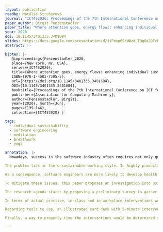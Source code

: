 ```yaml
---
layout: publication
readby: Natália Struharová
journal: "ICT4S2020: Proceedings of the 7th International Conference on ICT for Sustainability"
paper_author: Birgit Penzenstadler
paper_title: "Where attention goes, energy flows: enhancing individual sustainability in software engineering"
year: 2020
doi: 10.1145/3401335.3401684
slides: https://docs.google.com/presentation/d/11Poop09cUWzd_T8g8e2QTrB_sY8x47r5nbdSJ-2tbP0/edit?usp=sharing
abstract: |-

bibtex: |-
   @inproceedings{Penzenstadler_2020, 
   place={New York, NY, USA}, 
   series={ICT4S2020}, 
   title={Where attention goes, energy flows: enhancing individual sustainability in software engineering}, 
   ISBN={978-1-4503-7595-5}, 
   url={https://doi.org/10.1145/3401335.3401684}, 
   DOI={10.1145/3401335.3401684},
   booktitle={Proceedings of the 7th International Conference on ICT for Sustainability}, 
   publisher={Association for Computing Machinery}, 
   author={Penzenstadler, Birgit}, 
   year={2020}, month={Jun}, 
   pages={139–146}, 
   collection={ICT4S2020} }

tags:
  - individual sustainability
  - software engineering
  - meditation
  - breathwork
  - yoga

annotation: |-
  Nowadays, success in the software industry often requires not only quality but also high speed of software delivery. These demands translate into the work of software engineers in form of hard deadlines, pressure to deliver to market on time and the ever-increasing pace of development. The associated pressure negatively impacts both the engineer’s productivity and their healthy distribution of energy and time among different areas of life.

The problem lies in the unsustainable working style. In highly productive economies, double-booking and over-scheduling have become typical practices in many fields. This includes the software industry, where “fast” is synonymous with “successful”. Consequentially, an unhealthy social norm has developed in programming communities where engineers consider it “a badge of honour” to trade their night sleep for more work and thus deliver faster.

As a consequence, software engineers are more likely to develop health problems such as cancer in the long run. This also indirectly causes economic losses estimated between $280 and $411 billion for the US in 2020 alone. The work-related stress also puts them at risk of experiencing burn-outs and decreased creativity. An associated social risk is the propagation of institutional structure into an organisation’s products - in this case, the software. Consequentially, the lack of individual sustainability of software engineers propagates through the products to users, possibly hindering their ability to exhibit a more sustainable behaviour. 

To mitigate these issues, this paper proposes an investigation into using mindfulness in software engineering education and practice to improve individual sustainability. Taking breaks to practice mindfulness through yoga, meditation and guided breathing improves physical and mental health, as well as creativity. Combination of these methods is thought to improve individual sustainability, as it improves self-respect and physical and mental wellbeing.

The research agenda starts by proposing a preliminary survey to gather opinions of software engineers on mindfulness interventions. Based on the survey data, narratives are developed to attract interested engineers, by for example explaining how yoga boosts their creativity in problem-solving. 

In terms of actual practice, in-class and in-workplace interventions would be devised, where instructions would be given out to participants on how to engage. Feedback and progress of users would be tracked with surveys and biometry over longer periods of time. 

Regarding tools to use, an illustrated card deck with 5-minute interventions and their benefits would be developed, both physically and as a mobile application. Next tool would be a practitioner toolkit composed of short instructional video series, which would help evaluate the effects of practicing mindfulness in a dedicated self-care room at work versus self-guided practice. Finally, a framework based on this data would be developed with interventions tailored to a particular organisation.

Finally, a way to properly time the interventions would be determined such that it does not interrupt productive thinking. This would be done with research into sensing and measuring indicators of thinking processes, such as eye tracking, sitting time or keyboard tapping speed.

---
```


<!--mandatory fields: paper_title, readby, paper_author, journal, year, doi or preprint or arxiv, slides (if you have), abstract, annotation -->
